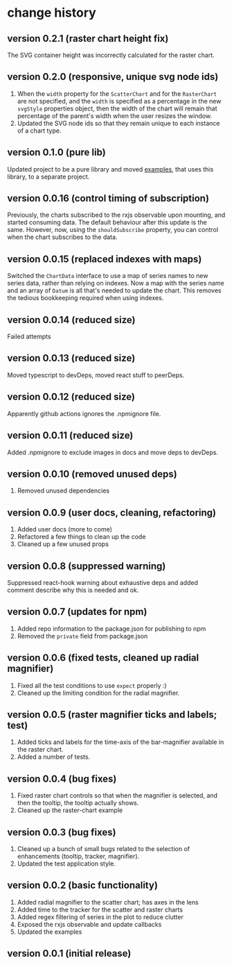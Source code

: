 # change history

## version 0.2.1 (raster chart height fix)
The SVG container height was incorrectly calculated for the raster chart.

## version 0.2.0 (responsive, unique svg node ids)
1. When the `width` property for the `ScatterChart` and for the `RasterChart` are not specified, and the `width` is specified as a percentage in the new `svgStyle` properties object, then the width of the chart will remain that percentage of the parent's width when the user resizes the window.
2. Updated the SVG node ids so that they remain unique to each instance of a chart type.


## version 0.1.0 (pure lib)
Updated project to be a pure library and moved [examples](https://github.com/robphilipp/stream-charts-examples), that uses this library, to a separate project.

## version 0.0.16 (control timing of subscription)
Previously, the charts subscribed to the rxjs observable upon mounting, and started consuming data. The default behaviour after this update is the same. However, now, using the `shouldSubscribe` property, you can control when the chart subscribes to the data.

## version 0.0.15 (replaced indexes with maps)
Switched the `ChartData` interface to use a map of series names to new series data, rather than relying on indexes. Now a map with the series name and an array of `Datum` is all that's needed to update the chart. This removes the tedious bookkeeping required when using indexes. 

## version 0.0.14 (reduced size)
Failed attempts

## version 0.0.13 (reduced size)
Moved typescript to devDeps, moved react stuff to peerDeps.

## version 0.0.12 (reduced size)
Apparently github actions ignores the .npmignore file.

## version 0.0.11 (reduced size)
Added .npmignore to exclude images in docs and move deps to devDeps.

## version 0.0.10 (removed unused deps)
1. Removed unused dependencies

## version 0.0.9 (user docs, cleaning, refactoring)
1. Added user docs (more to come)
2. Refactored a few things to clean up the code
3. Cleaned up a few unused props

## version 0.0.8 (suppressed warning)
Suppressed react-hook warning about exhaustive deps and added comment describe why this is needed and ok.

## version 0.0.7 (updates for npm)
1. Added repo information to the package.json for publishing to npm
2. Removed the `private` field from package.json

## version 0.0.6 (fixed tests, cleaned up radial magnifier)
1. Fixed all the test conditions to use `expect` properly :)
2. Cleaned up the limiting condition for the radial magnifier.

## version 0.0.5 (raster magnifier ticks and labels; test)
1. Added ticks and labels for the time-axis of the bar-magnifier available in the raster chart.
2. Added a number of tests.

## version 0.0.4 (bug fixes)
1. Fixed raster chart controls so that when the magnifier is selected, and then the tooltip, the tooltip actually shows.
2. Cleaned up the raster-chart example

## version 0.0.3 (bug fixes)
1. Cleaned up a bunch of small bugs related to the selection of enhancements (tooltip, tracker, magnifier).
2. Updated the test application style.

## version 0.0.2 (basic functionality)
1. Added radial magnifier to the scatter chart; has axes in the lens
2. Added time to the tracker for the scatter and raster charts
3. Added regex filtering of series in the plot to reduce clutter
4. Exposed the rxjs observable and update callbacks
5. Updated the examples

## version 0.0.1 (initial release)